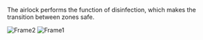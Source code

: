 The airlock performs the function of disinfection, which makes the transition between zones safe.

![Frame2](https://user-images.githubusercontent.com/105137450/187079559-0e0cf18b-5a7a-4b01-b266-1ab1fe83cef9.png)
![Frame1](https://user-images.githubusercontent.com/105137450/187079561-f1085737-6e78-4862-8f50-d896ae73cfce.png)
